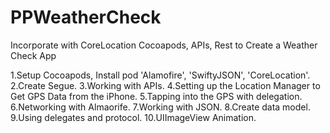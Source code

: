 # PPWeatherCheck
Incorporate with CoreLocation Cocoapods, APIs, Rest to Create a Weather Check App

1.Setup Cocoapods, Install pod 'Alamofire', 'SwiftyJSON', 'CoreLocation'.
2.Create Segue.
3.Working with APIs.
4.Setting up the Location Manager to Get GPS Data from the iPhone.
5.Tapping into the GPS with delegation.
6.Networking with Almaorife.
7.Working with JSON.
8.Create data model.
9.Using delegates and protocol.
10.UIImageView Animation.

